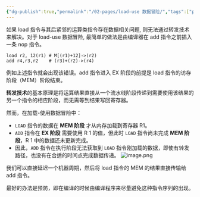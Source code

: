 ```yaml
---
{"dg-publish":true,"permalink":"/02-pages/load-use 数据冒险/","tags":["personal/blog","计算机组成原理/CPU"]}
---
```


如果 load 指令与其后紧邻的运算类指令存在数据相关问题, 则无法通过转发技术来解决。对于 load-use 数据冒险, 最简单的做法是由编译器在 add 指令之前插入一条 nop 指令。

```
load r2, 12(r1) # M[(r1)+12]->(r2)
add r4,r3,r2    # (r3)+(r2)->(r4)
```
例如上述指令就会出现该错误。add 指令进入 EX 阶段的前提是 load 指令的访存阶段（MEM）阶段结束。

**转发技术**的基本原理是将运算结果直接从一个流水线阶段传递到需要使用该结果的另一个指令的相应阶段，而无需等到结果写回寄存器。

然而，在加载-使用数据冒险中：
- `LOAD` 指令的数据在 **MEM 阶段** 才从内存加载到寄存器 R1。
- `ADD` 指令在 **EX 阶段** 需要使用 R 1 的值，但此时 `LOAD` 指令尚未完成 **MEM 阶段**，R 1 中的数据还未更新完成。
- 因此，`ADD` 指令在执行阶段无法获取到 `LOAD` 指令刚加载的数据，即使有转发路径，也没有在合适的时间点完成数据传递。
![image.png](https://yelanyanyu-img-bed.oss-cn-hangzhou.aliyuncs.com/img/blog/2024/11/20241128220514.png)

我们可以直接延迟一个机器周期，然后将 load 指令的 MEM 的结果直接传输给 add 指令。

最好的办法是预防，即在编译的时候由编译程序来尽量避免这种指令序列的出现。